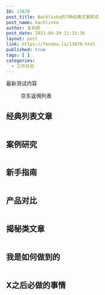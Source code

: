 ```yaml
---
ID: 13870
post_title: Backlinko的7种经典文案样式
post_name: backlinko
author: 复利哥
post_date: 2021-04-29 11:15:36
layout: post
link: https://fendou.la/13870.html
published: true
tags: [ ]
categories:
  - 工作日志
---
```


最新测试内容
<!-- wp:image {"id":13869,"sizeSlug":"large","linkDestination":"none"} -->
<figure class="wp-block-image size-large"><img src="https://cdn.jsdelivr.net/gh/jarlin8/img@main/imgHD/1619665929903-京东返佣列表.jpg" alt="" class="wp-image-13869"/><figcaption>京东返佣列表</figcaption></figure>
<!-- /wp:image -->

<!-- wp:heading -->
<h2 id="1-%E7%BB%8F%E5%85%B8%E5%88%97%E8%A1%A8%E6%96%87%E7%AB%A0">经典列表文章</h2>
<!-- /wp:heading -->

<!-- wp:image {"id":13842,"sizeSlug":"large","linkDestination":"none"} -->
<figure class="wp-block-image size-large"><img src="https://cdn.jsdelivr.net/gh/jarlin8/img@main/imgHD/1618889378057-classic-list-post.png" alt="" class="wp-image-13842"/></figure>
<!-- /wp:image -->

<!-- wp:heading -->
<h2 id="2-%E6%A1%88%E4%BE%8B%E7%A0%94%E7%A9%B6">案例研究</h2>
<!-- /wp:heading -->

<!-- wp:image {"id":13867,"sizeSlug":"large","linkDestination":"none"} -->
<figure class="wp-block-image size-large"><img src="https://cdn.jsdelivr.net/gh/jarlin8/img@main/imgHD/1618024285802-case-study.jpg" alt="" class="wp-image-13867"/></figure>
<!-- /wp:image -->

<!-- wp:heading -->
<h2 id="3-%E6%96%B0%E6%89%8B%E6%8C%87%E5%8D%97">新手指南</h2>
<!-- /wp:heading -->

<!-- wp:image {"id":13844,"sizeSlug":"large","linkDestination":"none"} -->
<figure class="wp-block-image size-large"><img src="https://cdn.jsdelivr.net/gh/jarlin8/img@main/imgHD/1618889387278-the-beginners-guide.png" alt="" class="wp-image-13844"/></figure>
<!-- /wp:image -->

<!-- wp:heading -->
<h2 id="4-%E4%BA%A7%E5%93%81%E5%AF%B9%E6%AF%94">产品对比</h2>
<!-- /wp:heading -->

<!-- wp:image {"id":13843,"sizeSlug":"large","linkDestination":"none"} -->
<figure class="wp-block-image size-large"><img src="https://cdn.jsdelivr.net/gh/jarlin8/img@main/imgHD/1618889382497-product-showdown.png" alt="" class="wp-image-13843"/></figure>
<!-- /wp:image -->

<!-- wp:heading -->
<h2 id="5-%E6%8F%AD%E7%A7%98%E7%B1%BB%E6%96%87%E7%AB%A0">揭秘类文章</h2>
<!-- /wp:heading -->

<!-- wp:image {"id":13846,"sizeSlug":"large","linkDestination":"none"} -->
<figure class="wp-block-image size-large"><img src="https://cdn.jsdelivr.net/gh/jarlin8/img@main/imgHD/1618889396949-the-myth-debunker.png" alt="" class="wp-image-13846"/></figure>
<!-- /wp:image -->

<!-- wp:heading -->
<h2 id="6-%E6%88%91%E6%98%AF%E5%A6%82%E4%BD%95%E5%81%9A%E5%88%B0%E7%9A%84">我是如何做到的</h2>
<!-- /wp:heading -->

<!-- wp:image {"id":13845,"sizeSlug":"large","linkDestination":"none"} -->
<figure class="wp-block-image size-large"><img src="https://cdn.jsdelivr.net/gh/jarlin8/img@main/imgHD/1618889392384-the-how-they-did-it-post.png" alt="" class="wp-image-13845"/></figure>
<!-- /wp:image -->

<!-- wp:heading -->
<h2 id="7-x%E4%B9%8B%E5%90%8E%E5%BF%85%E5%81%9A%E7%9A%84%E4%BA%8B%E6%83%85">X之后必做的事情</h2>
<!-- /wp:heading -->

<!-- wp:image {"id":13847,"sizeSlug":"large","linkDestination":"none"} -->
<figure class="wp-block-image size-large"><img src="https://cdn.jsdelivr.net/gh/jarlin8/img@main/imgHD/1618889401339-things-to-do-after-x.png" alt="" class="wp-image-13847"/></figure>
<!-- /wp:image -->